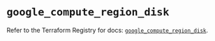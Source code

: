 # `google_compute_region_disk`

Refer to the Terraform Registry for docs: [`google_compute_region_disk`](https://registry.terraform.io/providers/hashicorp/google/5.36.0/docs/resources/compute_region_disk).
